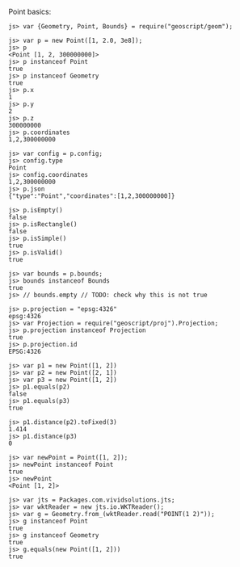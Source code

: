 Point basics:

    js> var {Geometry, Point, Bounds} = require("geoscript/geom");

    js> var p = new Point([1, 2.0, 3e8]);
    js> p
    <Point [1, 2, 300000000]>
    js> p instanceof Point
    true
    js> p instanceof Geometry
    true
    js> p.x
    1
    js> p.y
    2
    js> p.z
    300000000
    js> p.coordinates
    1,2,300000000
    
    js> var config = p.config;
    js> config.type
    Point
    js> config.coordinates
    1,2,300000000
    js> p.json
    {"type":"Point","coordinates":[1,2,300000000]}

    js> p.isEmpty()
    false
    js> p.isRectangle()
    false
    js> p.isSimple()
    true
    js> p.isValid()
    true
    
    js> var bounds = p.bounds;
    js> bounds instanceof Bounds
    true
    js> // bounds.empty // TODO: check why this is not true
    
    js> p.projection = "epsg:4326"
    epsg:4326
    js> var Projection = require("geoscript/proj").Projection;
    js> p.projection instanceof Projection
    true
    js> p.projection.id
    EPSG:4326

    js> var p1 = new Point([1, 2])
    js> var p2 = new Point([2, 1])
    js> var p3 = new Point([1, 2])
    js> p1.equals(p2)
    false
    js> p1.equals(p3)
    true
    
    js> p1.distance(p2).toFixed(3)
    1.414
    js> p1.distance(p3)
    0
    
    js> var newPoint = Point([1, 2]);
    js> newPoint instanceof Point
    true
    js> newPoint
    <Point [1, 2]>
    
    js> var jts = Packages.com.vividsolutions.jts;
    js> var wktReader = new jts.io.WKTReader();
    js> var g = Geometry.from_(wktReader.read("POINT(1 2)"));
    js> g instanceof Point
    true
    js> g instanceof Geometry
    true
    js> g.equals(new Point([1, 2]))
    true
    